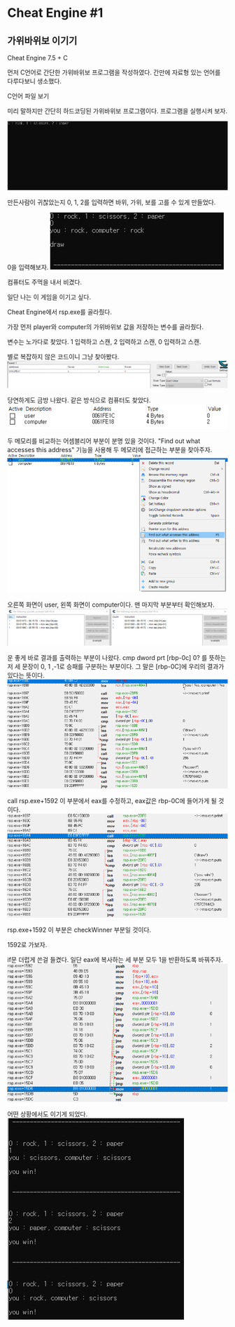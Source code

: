 # Cheat Engine #1
## 가위바위보 이기기

Cheat Engine 7.5 + C

먼저 C언어로 간단한 가위바위보 프로그램을 작성하였다.
간만에 자료형 있는 언어를 다루다보니 생소했다.

C언어 파일 보기

미리 말하지만 간단히 하드코딩된 가위바위보 프로그램이다.
프로그램을 실행시켜 보자.

![1](./image/1.png)

만든사람이 귀찮았는지 0, 1, 2를 입력하면 바위, 가위, 보를 고를 수 있게 만들었다.

0을 입력해보자.
![2](./image/2.png)

컴퓨터도 주먹을 내서 비겼다.

일단 나는 이 게임을 이기고 싶다.

Cheat Engine에서 rsp.exe를 골라줬다.

가장 먼저 player와 computer의 가위바위보 값을 저장하는 변수를 골라줬다.

변수는 노가다로 찾았다. 1 입력하고 스캔, 2 입력하고 스캔, 0 입력하고 스캔.

별로 복잡하지 않은 코드이니 그냥 찾아봤다.
![4](./image/4.png)

당연하게도 금방 나왔다. 같은 방식으로 컴퓨터도 찾았다.
![6](./image/6.png)

두 메모리를 비교하는 어셈블리어 부분이 분명 있을 것이다. "Find out what accesses this address" 기능을 사용해 두 메모리에 접근하는 부분을 찾아주자.
![7](./image/7.png)

오른쪽 화면이 user, 왼쪽 화면이 computer이다. 맨 마지막 부분부터 확인해보자.
![8](./image/8.png)

운 좋게 바로 결과를 출력하는 부분이 나왔다. cmp dword prt \[rbp-0c\] 0? 를 뜻하는 저 세 문장이 0, 1 ,-1로 승패를 구분하는 부분이다. 그 말은 \[rbp-0C\]에 우리의 결과가 있다는 뜻이다.
![9](./image/9.png)

call rsp.exe+1592 이 부분에서 eax를 수정하고, eax값은 rbp-0C에 들어가게 될 것이다.
![15](./image/15.png)

rsp.exe+1592 이 부분은 checkWinner 부분일 것이다.

1592로 가보자.

if문 더럽게 쓴걸 들켰다. 일단 eax에 복사하는 세 부분 모두 1을 반환하도록 바꿔주자.
![13](./image/13.png)


어떤 상황에서도 이기게 되었다.
![result](./image/result.png)